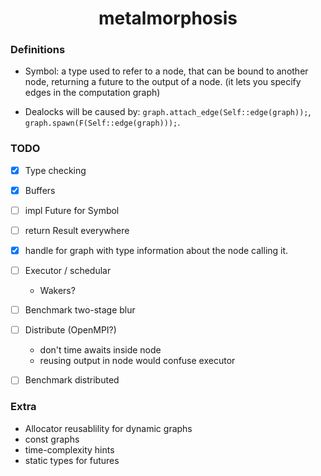 <div align="center">
<h1> metalmorphosis </h1>
</div>

### Definitions
- Symbol: a type used to refer to a node,
  that can be bound to another node, returning a future to the output of a node.
  (it lets you specify edges in the computation graph)

- Dealocks will be caused by:
`graph.attach_edge(Self::edge(graph));`,
`graph.spawn(F(Self::edge(graph)));`.

### TODO
- [X] Type checking
- [X] Buffers
- [ ] impl Future for Symbol

- [ ] return Result everywhere
- [X] handle for graph with type information about the node calling it.

- [ ] Executor / schedular
    - Wakers?
- [ ] Benchmark two-stage blur
- [ ] Distribute (OpenMPI?)
    - don't time awaits inside node
    - reusing output in node would confuse executor
- [ ] Benchmark distributed

### Extra
- Allocator reusablility for dynamic graphs
- const graphs
- time-complexity hints
- static types for futures

